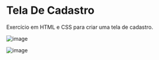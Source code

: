 # Tela De Cadastro
Exercício em HTML e CSS para criar uma tela de cadastro.

![image](https://user-images.githubusercontent.com/86898523/176085946-3f95d3a2-cb53-44e7-8eaf-29e31f8a24da.png)

![image](https://user-images.githubusercontent.com/86898523/176281031-4c5adc08-eab9-40dd-a625-41f69d48fba6.png)
